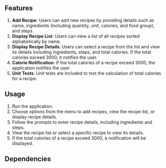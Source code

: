 ## Features

1. **Add Recipe**: Users can add new recipes by providing details such as name, ingredients (including quantity, unit, calories, and food group), and steps.
2. **Display Recipe List**: Users can view a list of all recipes sorted alphabetically by name.
3. **Display Recipe Details**: Users can select a recipe from the list and view its details including ingredients, steps, and total calories. If the total calories exceed 3000, it notifies the user.
4. **Calorie Notification**: If the total calories of a recipe exceed 3000, the application notifies the user.
5. **Unit Tests**: Unit tests are included to test the calculation of total calories for a recipe.

## Usage

1. Run the application.
2. Choose options from the menu to add recipes, view the recipe list, or display recipe details.
3. Follow the prompts to enter recipe details, including ingredients and steps.
4. View the recipe list or select a specific recipe to view its details.
5. If the total calories of a recipe exceed 3000, a notification will be displayed.

## Dependencies
